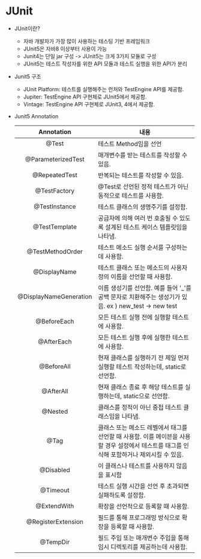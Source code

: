 # JUnit
- JUnit이란?
  - 자바 개발자가 가장 많이 사용하는 테스팅 기반 프레임워크
  - JUnit5은 자바8 이상부터 사용이 가능
  - Junit4는 단일 jar 구성 -> JUnit5는 크게 3가지 모듈로 구성
  - JUnit5는 테스트 작성자를 위한 API 모듈과 테스트 실행을 위한 API가 분리
- Junit5 구조 
  - JUnit Platform: 테스트를 실행해주는 런처와 TestEngine API를 제공함.
  - Jupiter: TestEngine API 구현체로 JUnit5에서 제공함. 
  - Vintage: TestEngine API 구현체로 JUnit3, 4에서 제공함.
- Junit5 Annotation 

  
  | Annotation             |                                         내용                                          |
  |:-----------------------------------------------------------------------------------:|--------------------------------------------------|
  | @Test                  |                                   테스트 Method임을 선언                                   |
  | @ParameterizedTest     |                              	매개변수를 받는 테스트를 작성할 수 있음.                               |
  | @RepeatedTest          |                                	반복되는 테스트를 작성할 수 있음.                                 | 
  | @TestFactory           |                        	@Test로 선언된 정적 테스트가 아닌 동적으로 테스트를 사용함.                        |	 
  | @TestInstance          |                                	테스트 클래스의 생명주기를 설정함.                                 |	 
  | @TestTemplate          |                   	공급자에 의해 여러 번 호출될 수 있도록 설계된 테스트 케이스 템플릿임을 나타냄.                    |	 
  | @TestMethodOrder       |                             	테스트 메소드 실행 순서를 구성하는데 사용함.	                             | 
  | @DisplayName           |                       	테스트 클래스 또는 메소드의 사용자 정의 이름을 선언할 때 사용함.	                       |
  | @DisplayNameGeneration |      	이름 생성기를 선언함. 예를 들어 '_'를 공백 문자로 치환해주는 생성기가 있음. ex ) new_test -> new test	      |
  | @BeforeEach            |                             	모든 테스트 실행 전에 실행할 테스트에 사용함.                             |
  | @AfterEach             |                            	모든 테스트 실행 후에 실행한 테스트에 사용함.	                             |
  | @BeforeAll             |                 	현재 클래스를 실행하기 전 제일 먼저 실행할 테스트 작성하는데,  static로 선언함.                  |	
  | @AfterAll              |                     	현재 클래스 종료 후 해당 테스트를 실행하는데,  static으로 선언함.	                     |
  | @Nested                |                           	클래스를 정적이 아닌 중첩 테스트 클래스임을 나타냄.	                           |
  | @Tag                   | 	클래스 또는 메소드 레벨에서 태그를 선언할 때 사용함.  이를 메이븐을 사용할 경우 설정에서 테스트를 태그를 인식해 포함하거나 제외시킬 수 있음.  |	 
  | @Disabled              |                              	이 클래스나 테스트를 사용하지 않음을 표시함                              |
  | @Timeout               |                          	테스트 실행 시간을 선언 후 초과되면 실패하도록 설정함.                           |	 
  | @ExtendWith            |                               	확장을 선언적으로 등록할 때 사용함.	                                |
  | @RegisterExtension     |                         	필드를 통해 프로그래밍 방식으로 확장을 등록할 때 사용함.	                          |
  | @TempDir               |                      	필드 주입 또는 매개변수 주입을 통해 임시 디렉토리를 제공하는데 사용함.                      |
  